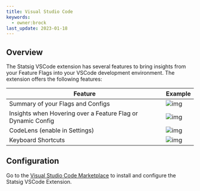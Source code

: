 ```yaml
---
title: Visual Studio Code
keywords:
  - owner:brock
last_update: 2023-01-18
---
```


## Overview
The Statsig VSCode extension has several features to bring insights from your Feature Flags into your VSCode development environment. The extension offers the following features:

| Feature | Example |
| ------- | --- |
| Summary of your Flags and Configs | ![img](https://github.com/statsig-io/statsig-code/raw/HEAD/media/summary.gif) |
| Insights when Hovering over a Feature Flag or Dynamic Config | ![img](https://github.com/statsig-io/statsig-code/raw/HEAD/media/hover_gate.gif) |
| CodeLens (enable in Settings) | ![img](https://github.com/statsig-io/statsig-code/raw/HEAD/media/codelens.png) |
| Keyboard Shortcuts | ![img](https://github.com/statsig-io/statsig-code/raw/HEAD/media/keyboard.gif) |
## Configuration
Go to the [Visual Studio Code Marketplace](https://marketplace.visualstudio.com/items?itemName=statsig-vscode.statsig) to install and configure the Statsig VSCode Extension.
